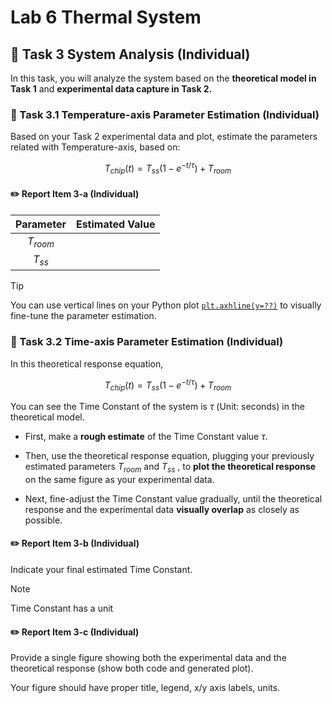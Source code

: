 # Lab 6 Thermal System

## :dart: Task 3 System Analysis (Individual)

In this task, you will analyze the system based on the **theoretical model in Task 1** and **experimental data capture in Task 2.**

### 📌 Task 3.1 Temperature-axis Parameter Estimation (Individual)

Based on your Task 2 experimental data and plot, estimate the parameters related with Temperature-axis, based on:

$$T_{chip}(t) = T_{ss}\left(1 - e^{-t/\tau}\right)+T_{room}$$

#### :pencil2:  Report Item 3-a (Individual)

| **Parameter**                       | **Estimated Value** | 
|:--------------:|:------------------:|
| $T_{room}$ |                    |           |     
| $T_{ss}$ |                    |           |     

> [!TIP]
> You can use vertical lines on your Python plot [`plt.axhline(y=??)`](https://matplotlib.org/stable/api/_as_gen/matplotlib.pyplot.axhline.html) to visually fine-tune the parameter estimation.


### 📌 Task 3.2 Time-axis Parameter Estimation (Individual)

In this theoretical response equation,

$$T_{chip}(t) = T_{ss}\left(1 - e^{-t/\tau}\right)+T_{room}$$

You can see the Time Constant of the system is $\tau$ (Unit: seconds) in the theoretical model.

* First, make a **rough estimate** of the Time Constant value $\tau$.

* Then, use the theoretical response equation, plugging your previously estimated parameters $T_{room}$ and $T_{ss}$ , to **plot the theoretical response** on the same figure as your experimental data.

* Next, fine-adjust the Time Constant value gradually, until the theoretical response and the experimental data **visually overlap** as closely as possible.

#### :pencil2:  Report Item 3-b (Individual)
Indicate your final estimated Time Constant.

> [!NOTE]
> Time Constant has a unit

#### :pencil2:  Report Item 3-c (Individual)
Provide a single figure showing both the experimental data and the theoretical response (show both code and generated plot).

Your figure should have proper title, legend, x/y axis labels, units.







